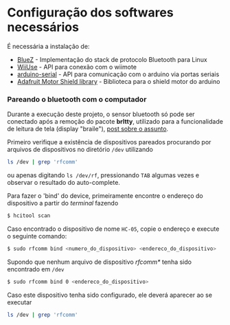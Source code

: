 # Configuração dos softwares necessários
É necessária a instalação de:
* [BlueZ][1] - Implementação do stack de protocolo Bluetooth para Linux
* [WiiUse][2] - API para conexão com o wiimote
* [arduino-serial][3] - API para comunicação com o arduino via portas seriais
* [Adafruit Motor Shield library][6] - Biblioteca para o shield motor do arduino

### Pareando o bluetooth com o computador
Durante a execução deste projeto, o sensor bluetooth só pode ser conectado após a remoção do pacote **brltty**, utilizado para a funcionalidade de leitura de tela (display "braile"), [post sobre o assunto][6].

Primeiro verifique a existência de dispositivos pareados procurando por arquivos de dispositivos no diretório ``/dev`` utilizando
```bash
ls /dev | grep 'rfcomm'
```

ou apenas digitando ``ls /dev/rf``, pressionando ``TAB`` algumas vezes e observar o resultado do auto-complete.

Para fazer o 'bind' do device, primeiramente encontre o endereço do dispositivo a partir do *terminal* fazendo

```bash
$ hcitool scan
```

Caso encontrado o dispositivo de nome ``HC-05``, copie o endereço e execute o seguinte comando:

```bash
$ sudo rfcomm bind <numero_do_dispositivo> <endereco_do_dispositivo>
```

Supondo que nenhum arquivo de dispositivo *rfcomm\** tenha sido encontrado em ``/dev``

```bash
$ sudo rfcomm bind 0 <endereco_do_dispositivo>
```

Caso este dispositivo tenha sido configurado, ele deverá aparecer ao se executar
```bash
ls /dev | grep 'rfcomm'
```

[1]: http://www.bluez.org
[2]: https://github.com/rpavlik/wiiuse
[3]: https://github.com/todbot/arduino-serial/
[4]: http://packages.ubuntu.com/trusty/synaptic
[5]: http://public.vrac.iastate.edu/vancegroup/docs/wiiuse/d4/d92/group__publicapi.html "WiiUse External API"
[6]: http://playground.arduino.cc/Learning/ArduinoBT-Ubuntu
[7]: https://github.com/adafruit/Adafruit-Motor-Shield-library
